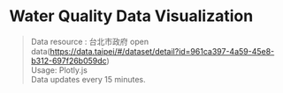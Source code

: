 # Water Quality Data Visualization
>Data resource : 台北市政府 open data(https://data.taipei/#/dataset/detail?id=961ca397-4a59-45e8-b312-697f26b059dc)  
>Usage: Plotly.js  
>Data updates every 15 minutes.  
